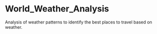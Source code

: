 # World_Weather_Analysis
Analysis of weather patterns to identify the best places to travel based on weather. 
